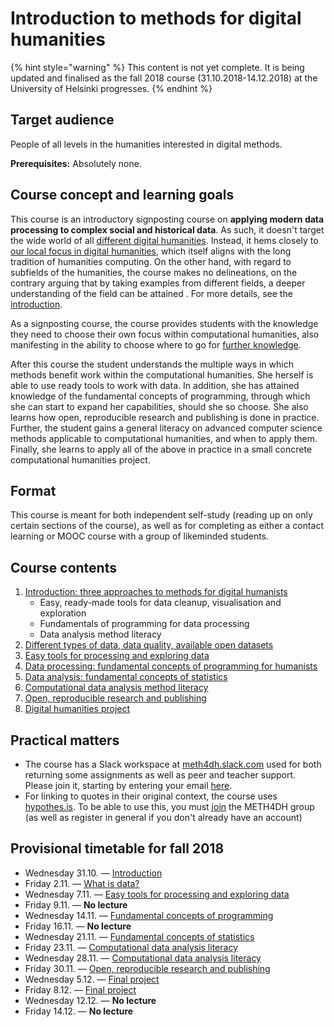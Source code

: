 # Introduction to methods for digital humanities

{% hint style="warning" %}
This content is not yet complete. It is being updated and finalised as the fall 2018 course \(31.10.2018-14.12.2018\) at the University of Helsinki progresses.
{% endhint %}

## Target audience

People of all levels in the humanities interested in digital methods. 

**Prerequisites:** Absolutely none.

## Course concept and learning goals

This course is an introductory signposting course on **applying modern data processing to complex social and historical data**. As such, it doesn't target the wide world of all [different digital humanities](http://j.mp/allthedh). Instead, it hems closely to [our local focus in digital humanities](https://www.helsinki.fi/en/helsinki-centre-for-digital-humanities/our-digital-humanities), which itself aligns with the long tradition of humanities computing. On the other hand, with regard to subfields of the humanities, the course makes no delineations, on the contrary arguing that by  taking examples from different fields, a deeper understanding of the field can be attained . For more details, see the [introduction](introduction-three-approaches-to-methods-for-digital-humanists.md).

As a signposting course, the course provides students with the knowledge they need to choose their own focus within computational humanities, also manifesting in the ability to choose where to go for [further knowledge](where-to-continue.md).

After this course the student understands the multiple ways in which methods benefit work within the computational humanities. She herself is able to use ready tools to work with data. In addition, she has attained knowledge of the fundamental concepts of programming, through which she can start to expand her capabilities, should she so choose. She also learns how open, reproducible research and publishing is done in practice. Further, the student gains a general literacy on advanced computer science methods applicable to computational humanities, and when to apply them. Finally, she learns to apply all of the above in practice in a small concrete computational humanities project.

## Format

This course is meant for both independent self-study \(reading up on only certain sections of the course\), as well as for completing as either a contact learning or MOOC course with a group of likeminded students.

## Course contents

1. [Introduction: three approaches to methods for digital humanists](introduction-three-approaches-to-methods-for-digital-humanists.md)
   * Easy, ready-made tools for data cleanup, visualisation and exploration
   * Fundamentals of programming for data processing
   * Data analysis method literacy
2. [Different types of data, data quality, available open datasets](different-types-of-data-data-quality-available-open-datasets.md)
3. [Easy tools for processing and exploring data](easy-tools-for-processing-and-exploring-data.md)
4. [Data processing: fundamental concepts of programming for humanists](data-processing-fundamental-concepts-of-programming-for-humanists.md)
5. [Data analysis: fundamental concepts of statistics](data-analysis-fundamental-concepts-of-statistics.md)
6. [Computational data analysis method literacy](https://docs.google.com/presentation/d/e/2PACX-1vTEAtbzLYJXn2Pp8ozrSfxmzQOxo6SfVOXpscLbgCXkeXtqpzlwlU37dmQTWEAjIUAPedbT_BG1x0Ll/pub?start=false&loop=false&delayms=3000)
7. [Open, reproducible research and publishing](open-reproducible-research-and-publishing.md)
8. [Digital humanities project](final-project.md)

## Practical matters

* The course has a Slack workspace at [meth4dh.slack.com](http://meth4dh.slack.com/) used for both returning some assignments as well as peer and teacher support. Please join it, starting by entering your email [here](https://communityinviter.com/apps/meth4dh/meth4dh).
* For linking to quotes in their original context, the course uses [hypothes.is](http://hypothes.is). To be able to use this, you must [join](https://hypothes.is/groups/W6MAkGe8/meth4dh) the METH4DH group \(as well as register in general if you don't already have an account\)

## Provisional timetable for fall 2018

* Wednesday 31.10. — [Introduction](introduction-three-approaches-to-methods-for-digital-humanists.md)
* Friday 2.11. — [What is data?](different-types-of-data-data-quality-available-open-datasets.md)
* Wednesday 7.11. — [Easy tools for processing and exploring data](easy-tools-for-processing-and-exploring-data.md)
* Friday 9.11. — **No lecture**
* Wednesday 14.11. — [Fundamental concepts of programming](data-processing-fundamental-concepts-of-programming-for-humanists.md)
* Friday 16.11. — **No lecture**
* Wednesday 21.11. — [Fundamental concepts of statistics](data-analysis-fundamental-concepts-of-statistics.md)
* Friday 23.11. — [Computational data analysis literacy](computational-data-analysis-method-literacy/)
* Wednesday 28.11. — [Computational data analysis literacy](computational-data-analysis-method-literacy/)
* Friday 30.11. — [Open, reproducible research and publishing](open-reproducible-research-and-publishing.md)
* Wednesday 5.12. — [Final project](final-project.md)
* Friday 8.12. — [Final project](final-project.md)
* Wednesday 12.12. — **No lecture**
* Friday 14.12. — **No lecture**



